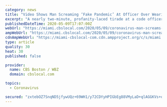 ```yaml
---
category: news
title: "Video Shows Man Screaming ‘Fake Pandemic’ At Officer Over Wearing Mask"
excerpt: "A nearly two-minute, profanity-laced tirade at a code officer at a Miami Beach grocery store is the latest example of mounting tensions in the US over wearing masks to stem the spread of the coronavirus."
publishedDateTime: 2020-05-09T17:07:00Z
webUrl: "https://miami.cbslocal.com/2020/05/09/coronavirus-man-screams-at-miami-beach-officer/"
ampWebUrl: "https://miami.cbslocal.com/2020/05/09/coronavirus-man-screams-at-miami-beach-officer/amp/"
cdnAmpWebUrl: "https://miami-cbslocal-com.cdn.ampproject.org/c/s/miami.cbslocal.com/2020/05/09/coronavirus-man-screams-at-miami-beach-officer/amp/"
type: article
quality: 30
heat: 30
published: false

provider:
  name: CBS Boston / WBZ
  domain: cbslocal.com

topics:
  - Coronavirus

secured: "zxtebOZ7SnqND5jfywUQz+69WH1/y72CDYyHPIGbEg88VMyLaD+qlAGGKVs+qtqxk6TAvuhmkr+KWFA/OVMnOEw/H6wK8HYiWD1Wn2IemJG2lLQVrw0/Ts/7MW37/rt5V9BnltayK3n/uKBFqw5f1li+lPtlQaURbrtskvEd3XZfPqTFX0KXq0KFgwxlV7wDbDtDYAtZjrjOErHGBI+AJ2bNCnhET6lM9iShklji1EH56bfFvJSgdIV/CFIPb8bQF2aafELb20nWzYt1krTvc3hGfINxd2eJ5Ggh/Kt9yjuRjrt55mSPXe0/0/zl5/kh7KSKsITtKkVs+rKL75kGgn1YAOpOMoCGlGbDaDk+b7Cswyfn+Eg7QFTl7TSTndMPjnEAClX8i/8msQLn8v5XMdKKh7EIkR7mKJt9TZUT+P3x+iRLc0ehIu/pQSv2gG4ewWOPa6BF6NkbIJnHuZbN5psFZiAeUwxBuLJ0/PtJsVI=;W8BX9iha/eTDZV96SpS9Dg=="
---
```


